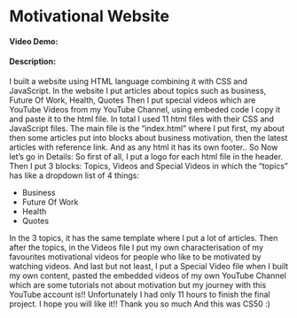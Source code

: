 # Motivational Website
#### Video Demo:  <URL HERE>
#### Description:
I built a website using HTML language combining it with CSS and JavaScript.
In the website I put articles about topics such as business, Future Of Work, Health, Quotes
Then I put special videos which are YouTube Videos from my YouTube Channel, using embeded code I copy it and paste it to the html file.
In total I used 11 html files with their CSS and JavaScript files.
The main file is the “index.html” where I put first, my about then some articles put into blocks about business motivation, then the latest articles with reference link.
And as any html it has its own footer..
So Now let’s go in Details:
So first of all, I put a logo for each html file in the header.
Then I put 3 blocks: 
Topics, Videos and Special Videos
in which the “topics” has like a dropdown list of 4 things:
-	Business
-	Future Of Work
-	Health
-	Quotes
  
In the 3 topics, it has the same template where I put a lot of articles.
Then after the topics, in the Videos file I put my own characterisation of my favourites motivational videos for people who like to be motivated by watching videos.
And last but not least, I put a Special Video file when I built my own content, pasted the embedded videos of my own YouTube Channel which are some tutorials not about motivation but my journey with this YouTube account is!!
Unfortunately I had only 11 hours to finish the final project.
I hope you will like it!!
Thank you so much
And this was CS50 :)
